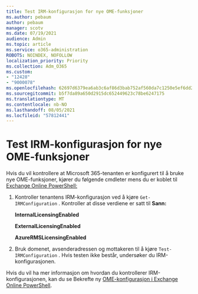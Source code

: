 ```yaml
---
title: Test IRM-konfigurasjon for nye OME-funksjoner
ms.author: pebaum
author: pebaum
manager: scotv
ms.date: 07/19/2021
audience: Admin
ms.topic: article
ms.service: o365-administration
ROBOTS: NOINDEX, NOFOLLOW
localization_priority: Priority
ms.collection: Adm_O365
ms.custom:
- "12428"
- "9000078"
ms.openlocfilehash: 62697d6379ea6ab3c6af86d3bab752af560da7c1250e5ef6dd2a3eae8023a05e
ms.sourcegitcommit: b5f7da89a650d2915dc652449623c78be6247175
ms.translationtype: MT
ms.contentlocale: nb-NO
ms.lasthandoff: 08/05/2021
ms.locfileid: "57812441"
---
```

# <a name="test-irm-configuration-for-new-ome-capabilities"></a>Test IRM-konfigurasjon for nye OME-funksjoner

Hvis du vil kontrollere at Microsoft 365-tenanten er konfigurert til å bruke nye OME-funksjoner, kjører du følgende cmdleter mens du er koblet til [Exchange Online PowerShell:](/powershell/exchange/exchange-online-powershell)


1. Kontroller tenantens IRM-konfigurasjon ved å kjøre `Get-IRMConfiguration` . Kontroller at disse verdiene er satt til **Sann:**
    
    **InternalLicensingEnabled**
    
    **ExternalLicensingEnabled**
    
    **AzureRMSLicensingEnabled**

2. Bruk domenet, avsenderadressen og mottakeren til å kjøre `Test-IRMConfiguration` . Hvis testen ikke består, undersøker du IRM-konfigurasjonen.

Hvis du vil ha mer informasjon om hvordan du kontrollerer IRM-konfigurasjonen, kan du se Bekrefte ny [OME-konfigurasjon i Exchange Online PowerShell](/microsoft-365/compliance/set-up-new-message-encryption-capabilities#verify-new-ome-configuration-in-exchange-online-powershell).